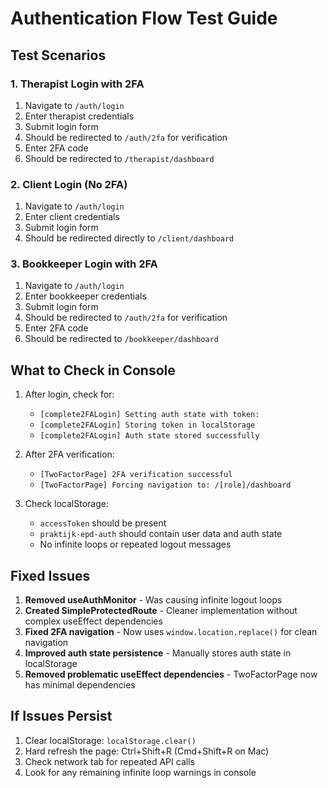 # Authentication Flow Test Guide

## Test Scenarios

### 1. Therapist Login with 2FA
1. Navigate to `/auth/login`
2. Enter therapist credentials
3. Submit login form
4. Should be redirected to `/auth/2fa` for verification
5. Enter 2FA code
6. Should be redirected to `/therapist/dashboard`

### 2. Client Login (No 2FA)
1. Navigate to `/auth/login`
2. Enter client credentials
3. Submit login form
4. Should be redirected directly to `/client/dashboard`

### 3. Bookkeeper Login with 2FA
1. Navigate to `/auth/login`
2. Enter bookkeeper credentials
3. Submit login form
4. Should be redirected to `/auth/2fa` for verification
5. Enter 2FA code
6. Should be redirected to `/bookkeeper/dashboard`

## What to Check in Console

1. After login, check for:
   - `[complete2FALogin] Setting auth state with token:`
   - `[complete2FALogin] Storing token in localStorage`
   - `[complete2FALogin] Auth state stored successfully`

2. After 2FA verification:
   - `[TwoFactorPage] 2FA verification successful`
   - `[TwoFactorPage] Forcing navigation to: /[role]/dashboard`

3. Check localStorage:
   - `accessToken` should be present
   - `praktijk-epd-auth` should contain user data and auth state
   - No infinite loops or repeated logout messages

## Fixed Issues

1. **Removed useAuthMonitor** - Was causing infinite logout loops
2. **Created SimpleProtectedRoute** - Cleaner implementation without complex useEffect dependencies
3. **Fixed 2FA navigation** - Now uses `window.location.replace()` for clean navigation
4. **Improved auth state persistence** - Manually stores auth state in localStorage
5. **Removed problematic useEffect dependencies** - TwoFactorPage now has minimal dependencies

## If Issues Persist

1. Clear localStorage: `localStorage.clear()`
2. Hard refresh the page: Ctrl+Shift+R (Cmd+Shift+R on Mac)
3. Check network tab for repeated API calls
4. Look for any remaining infinite loop warnings in console